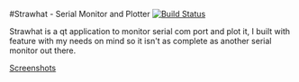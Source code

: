 #Strawhat - Serial Monitor and Plotter
[![Build Status](https://travis-ci.org/fadhlika/strawhat.svg?branch=master)](https://travis-ci.org/fadhlika/strawhat)

Strawhat is a qt application to monitor serial com port and plot it, I built with feature with my needs on mind so it isn't as complete as another serial monitor out there.

[Screenshots](https://scontent.fcgk5-1.fna.fbcdn.net/v/t1.0-9/14724399_10211346713893386_2451938595346723471_n.jpg?oh=7682449dfd513c68fc5a4498e22b8b07&oe=5890FA66)
